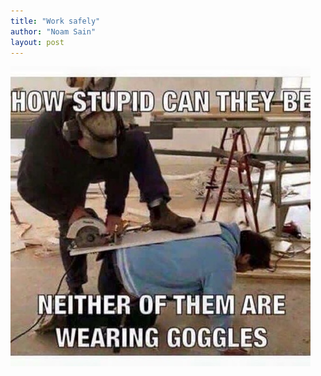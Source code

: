 ```yaml
---
title: "Work safely"
author: "Noam Sain"
layout: post
---
```


![Work safely](/assets/2022/2022-10-funny06.jpg "Work safely")
